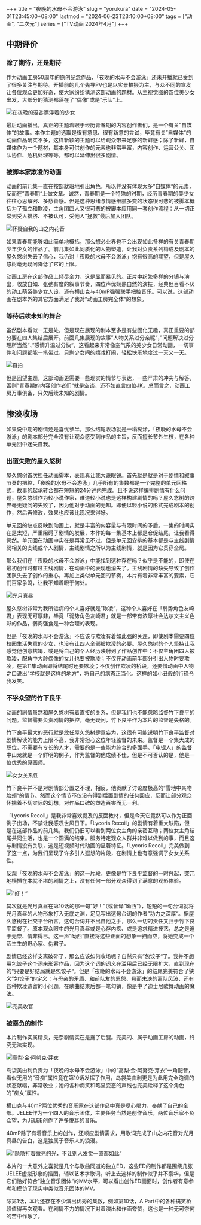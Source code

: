 +++
title = "夜晚的水母不会游泳"
slug = "yorukura"
date = "2024-05-01T23:45:00+08:00"
lastmod = "2024-06-23T23:10:00+08:00"
tags = ["动画", "二次元"]
series = ["TV动画 2024年4月"]
+++
## 中期评价
### 除了期待，还是期待
作为动画工房50周年的原创纪念作品，「夜晚的水母不会游泳」还未开播就已受到了很多关注与期待。开播前的几个先导PV也是以实景拍摄为主，与众不同的宣发让各位观众更加好奇，使大家纷纷猜测这部动画的题材。从主视觉图的四位美少女出发，大部分的猜测都落在了“偶像”或是“乐队”上。

![在夜晚的涩谷漂浮着的少女](01.avif "在夜晚的涩谷漂浮着的少女")

最后动画播出，真正的主题着眼于经历青春期的内容创作者们，是一个有关”自媒体“的故事。本作主题的选取是很有意思、很有新意的尝试，毕竟有关”自媒体“的动画作品确实不多，这样新颖的主题可以给观众带来足够的新鲜感；除了新鲜，自媒体作为一个题材，其本身可供创作的元素也非常丰富，内容创作、运营公关、团队协作、危机处理等等，都可以延伸出很多剧情。

### 被脚本家欺凌的动画
动画的前几集一直在按部就班地引出角色，所以并没有体现太多”自媒体“的元素，反而在”青春期“上做文章。诚然，青春期是一个特殊的时期，经历青春期的美少女往往心思缜密、多愁善感。但是这种思绪与情感细腻多变的状态很可悲的被脚本概括为了孤立和欺凌，主角团四人又很可悲的被脚本应用同一套创作流程：从一切正常到受人排挤、不被认可，受他人”拯救“最后加入团队。

![怀疑自我的山之内花音](02.avif "怀疑自我的山之内花音")

如果青春期能够如此简单地概括，那么想必业界也不会出现如此多样的有关青春期少年少女的作品了。前几集如此同质化的人物塑造，让我对负责系列构成及剧本的屋久悠树失去了信心，我仍对「夜晚的水母不会游泳」抱有很高的期望，但是屋久悠树毫无疑问降低了它的上限。

动画工房在这部作品上倾尽全力，这是显而易见的。正片中纷繁多样的分镜与演出，收放自如、张弛有度的叙事节奏，四位声优娴熟自然的演技，经典但百看不厌的动工萌系美少女人设，还有横山克与40mP强强联手把控音乐。可以说，这部动画在剧本外的其它方面满足了我对”动画工房完全体“的想象。

### 等待后续未知的舞台
虽然剧本看似一无是处，但是现在展现的剧本至多是有些固化无趣，真正重要的部分要在四人集结后展开。前面几集展现的故事”人物关系过分亲昵“，”问题解决过分理所当然“、”感情升温过分快“，这看起来非常像空气系的美少女日常动画，一切事件和问题都能一笔带过，只剩少女间的嬉戏打闹，轻松快乐地度过一天又一天。

![自拍](03.avif "自拍")

但是回望主题，这部动画更需要一些现实的情节与表达，一些严肃的冲突与解答，否则”青春期的内容创作者们“就是空谈，还不如直言四位JK。总而言之，动画工房万事俱备，只欠后续未知的剧情。

## 惨淡收场
如果说中期的剧情还是喜忧参半，那么结尾收场就是一塌糊涂，「夜晚的水母不会游泳」的剧本部分完全没有让观众感受到作品的主旨，反而擅长节外生枝，在各种单元回中迷失自我。

### 出道失败的屋久悠树
屋久悠树首次担任动画脚本，表现真让我大跌眼镜。首先就是就是对于剧情和叙事节奏的把控，「夜晚的水母不会游泳」几乎所有的集数都是一个完整的单元回格式，故事的起承转合都在短短的24分钟内完成。且不说这样编排剧情有什么问题，屋久悠树作为轻小说作家，难道轻小说也是这样构建剧情的吗？屋久悠树的跨界毫无疑问的失败了，因为他对于动画的无知。即便以轻小说的形式完成剧本的创作，然后再修改，效果也应该比现况来得好。

单元回的缺点反映到动画上，就是丰富的内容量与有限时间的矛盾。一集的时间实在是太短，严重阻碍了剧情的发展，本作的每一集基本上都是仓促结尾，让我看得愕然。单元回在动画中实在是再常见不过，但是单元回安排的基本都是与主线剧情弱相关的支线或个人剧情，主线剧情之所以为主线剧情，就是因为它贯穿全局。

那么我们在「夜晚的水母不会游泳」中能找到这种存在吗？似乎是不能的，即使在最初创作时有过主线剧情，在动画中的表现也消失了。主线剧情的缺失导致了创作团队失去了创作的重心，再加上类似单元回的节奏，本片有着非常丰富的要素，它们百家争鸣，让我不知着眼于何处。

![光月真昼](04.avif "光月真昼")

屋久悠树非常为我所诟病的个人喜好就是”欺凌“，这种个人喜好在「弱势角色友崎君」表现无可厚非，毕竟「弱势角色友崎君」就是一部带有浓厚社会达尔文主义色彩的作品，弱肉强食是一种合理的表现。

但是「夜晚的水母不会游泳」不应该与欺凌有着如此强的关连，即使剧本需要四位校园生活失意的少女，也没有让四人全部被欺凌的必要。屋久悠树的个人坚持让我感觉他创意枯竭，或是将自己的个人经历映射到了作品创作中：不仅主角团四人被欺凌，配角中大龄偶像的女儿也要被欺凌；不仅在动画前半部分引出人物时要欺凌，在第11集动画即将结尾时还要欺凌；不仅创作欺凌的桥段，还要借动画中人物之口说出”学校就是这样的地方“，将自己的病态正当化。这样的如小丑般的行径令我发笑。

### 不孚众望的竹下良平
动画的剧情虽然和屋久悠树有着直接的关系，但是我们也不能忽略监督竹下良平的问题。监督需要负责剧情的把控，毫无疑问，竹下良平作为本片的监督是失格的。

竹下良平最大的恶行就是放任屋久悠树肆意妄为，这很有可能说明竹下良平监督对剧情解读的能力上限不高，我非常担心这位年轻监督的未来。监督是一个集大成的职位，不需要有专长的人才，需要的是一些能力综合的多面手。「电锯人」的监督中山龙就是一个鲜明的例子，作为监督的他成绩不佳，但是不可否认的是，他是一位优秀的原画师。

![女女关系性](05.avif "女女关系性")

竹下良平并不是对剧情部分置之不理，相反，他贡献了讨论度极高的”雪地中亲吻脸颊“的情节。然而这个情节不仅没有得到后面剧情的任何回应，反而让部分观众怀揣着不切实际的幻想，对作品口碑的塑造百害而无一利。

「Lycoris Recoil」是我非常喜欢提及的反面教材，但是今天它竟然可以作为正面例子出场，不禁让我感叹世风日下。「Lycoris Recoil」的剧情有着重大缺陷，但是在这部作品的前几集，我们仍旧可以看到两位女主角的亲密互动；两位女主角结尾共同生活，也是一个圆满的结束。服务特定观众人群并非难以做到的事，而且这与剧情没有关联，这是短视频时代动画的显著特征。「Lycoris Recoil」完美做到了这一点，为我们呈现了许多引人遐想的片段，在剧情上也有意强调了女女关系性。

反观「夜晚的水母不会游泳」的这一片段，更像是竹下良平监督的一时兴起，突兀地横插在本就不堪的剧情之上，没有任何一部分观众得到了满意的观影体验。

![”好！“](06.avif "”好！“")

其次就是光月真昼在第10话的那一句”好！“（或音译”呦西“），短短的一句台词就将光月真昼的人物形象打入无底之渊，足见写出这句台词的作者”功力之深厚“。据屋久悠树在社交平台所言，这句台词并不出自他之手，那么一切的责任又归于竹下良平监督了。原本观众眼中的光月真昼或是心存内疚、或是追求精进技艺，总之是迫于无奈、情非得已。这一声”呦西“直接将这些正面的想象一扫而空，将她变成一个活生生的野心家、伪君子。

剧情已经这样支离破碎了，那么应该如何收场呢？自然只有”包饺子“了。我并不想用包饺子这个词来形容作品，因为这个词的词义在滥用后已经无限扩大，直到现在的”只要是好结局就是包饺子“。但是「夜晚的水母不会游泳」的结尾完美符合了狭义”包饺子“的定义：与母亲的矛盾、和前队友的恩怨、悬而未决的离队风波、还有各种欺凌遗留的小问题，在歌曲结束后都一笔勾销，像是中了迪士尼歌舞动画的魔法。

![完美收官](07.avif "完美收官")

### 被辜负的制作
本片制作实属精良，无奈剧情实在是拖了后腿。完美的、属于动画工房的动画，终究无法实现。

![高梨·金·阿努克·芽衣](08.avif "高梨·金·阿努克·芽衣")

岛袋美由利负责为「夜晚的水母不会游泳」中的”高梨·金·阿努克·芽衣“一角配音，看似无用的”音痴“属性竟在第10话发挥了作用，岛袋美由利更是为此用完全跑调的状态献唱，非常敬业；她的各种痴笑和略显变态的声线也完美诠释了这个角色的”痴女“属性。

横山克与40mP两位优秀的音乐家在这部作品中真是尽心竭力，奉献了自己的全部。JELEE作为一个四人的音乐团体，主要任务当然是创作音乐，两位音乐家不负众望，为JELEE创作了许多悦耳的音乐。

40mP除了有着音乐上的创作，还顺应剧情需求，用歌词完成了山之内花音对光月真昼的告白，这是独属于音乐人的浪漫。

![”隐隐打着微亮的光，不让别人发觉一直都如此“](09.avif "”隐隐打着微亮的光，不让别人发觉一直都如此“")

本片的一大意外之喜就是几个与歌曲同道的独立ED，这些ED的制作都是围绕几张JELEE虚拟形象的插图，辅以艺术字歌词。听上去这样的制作似乎并不豪华，但是它们恰好符合”独立音乐团体“的MV水平，可以看出创作ED画面时，创作者有意参考和模仿了现实中类似音乐团体的MV。

除第1话，本片还存在不少演出优秀的集数，例如第10话，A Part中的各种搞笑桥段值得再次观看。在剧情不力的情况下对着演出和作画夸赞，这也是一种无可奈何的苦中作乐了。

